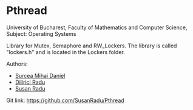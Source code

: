 # Pthread

University of Bucharest, Faculty of Mathematics and Computer Science,
Subject: Operating Systems

Library for Mutex, Semaphore and RW_Lockers.
The library is called "lockers.h" and is located in the Lockers folder.

Authors:
- [Surcea Mihai Daniel](https://github.com/Treefold)
- [Dilirici Radu](https://github.com/radudilirici)
- [Susan Radu](https://github.com/SusanRadu)

Git link: https://github.com/SusanRadu/Pthread

